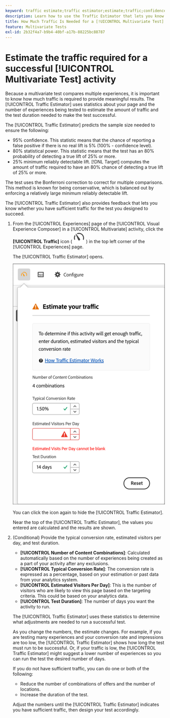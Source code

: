 ```yaml
---
keyword: traffic estimate;traffic estimator;estimate;traffic;confidence;statistical power;lift;bonferroni;conversion rate;visitors per day;duration
description: Learn how to use the Traffic Estimator that lets you know if you have sufficient traffic for your [!DNL Adobe Target] [!UICONTROL Multivariate Test] activity to succeed.
title: How Much Traffic Is Needed for a [!UICONTROL Multivariate Test] (MVT) Activity?
feature: Multivariate Tests
exl-id: 2b32f4a7-b9b4-40bf-a17b-88225bc88787
---
```

# Estimate the traffic required for a successful [!UICONTROL Multivariate Test] activity

Because a multivariate test compares multiple experiences, it is important to know how much traffic is required to provide meaningful results. The [!UICONTROL Traffic Estimator] uses statistics about your page and the number of experiences being tested to estimate the amount of traffic and the test duration needed to make the test successful.

 The [!UICONTROL Traffic Estimator] predicts the sample size needed to ensure the following:

* 95% confidence. This statistic means that the chance of reporting a false positive if there is no real lift is 5% (100% - confidence level). 
* 80% statistical power. This statistic means that the test has an 80% probability of detecting a true lift of 25% or more. 
* 25% minimum reliably detectable lift. [!DNL Target] computes the amount of traffic required to have an 80% chance of detecting a true lift of 25% or more.

The test uses the Bonferroni correction to correct for multiple comparisons. This method is known for being conservative, which is balanced out by enforcing a relatively large minimum reliably detectable lift.

The [!UICONTROL Traffic Estimator] also provides feedback that lets you know whether you have sufficient traffic for the test you designed to succeed. 

1. From the [!UICONTROL Experiences] page of the [!UICONTROL Visual Experience Composer] in a [!UICONTROL Multivariate] activity, click the  **[!UICONTROL Traffic]** icon ( ![Traffic Estimator icon](/help/main/assets/icons/Gauge2.svg) ) in the top left corner of the [!UICONTROL Experiences] page.
   
    The [!UICONTROL Traffic Estimator] opens.
   
    ![Traffic Estimator user interface](/help/main/c-activities/c-multivariate-testing/t-create-multivariate-test/assets/mvt-est.png)
   
    You can click the icon again to hide the [!UICONTROL Traffic Estimator].

   Near the top of the [!UICONTROL Traffic Estimator], the values you entered are calculated and the results are shown.

1. (Conditional) Provide the typical conversion rate, estimated visitors per day, and test duration.

   * **[!UICONTROL Number of Content Combinations]**: Calculated automatically based on the number of experiences being created as a part of your activity after any exclusions. 
   * **[!UICONTROL Typical Conversion Rate]**: The conversion rate is expressed as a percentage, based on your estimation or past data from your analytics system.
   * **[!UICONTROL Estimated Visitors Per Day]**: This is the number of visitors who are likely to view this page based on the targeting criteria. This could be based on your analytics data. 
   * **[!UICONTROL Test Duration]**: The number of days you want the activity to run.

   The [!UICONTROL Traffic Estimator] uses these statistics to determine what adjustments are needed to run a successful test.

   As you change the numbers, the estimate changes. For example, if you are testing many experiences and your conversion rate and impressions are too low, the [!UICONTROL Traffic Estimator] shows how long the test must run to be successful. Or, if your traffic is low, the [!UICONTROL Traffic Estimator] might suggest a lower number of experiences so you can run the test the desired number of days.

   If you do not have sufficient traffic, you can do one or both of the following:

   * Reduce the number of combinations of offers and the number of locations. 
   * Increase the duration of the test.

   Adjust the numbers until the [!UICONTROL Traffic Estimator] indicates you have sufficient traffic, then design your test accordingly.
